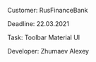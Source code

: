 Сustomer: RusFinanceBank

Deadline: 22.03.2021

Task: Toolbar Material UI

Developer: Zhumaev Alexey